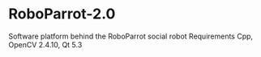 # RoboParrot-2.0
Software platform behind the RoboParrot social robot
Requirements
Cpp, OpenCV 2.4.10, Qt 5.3
